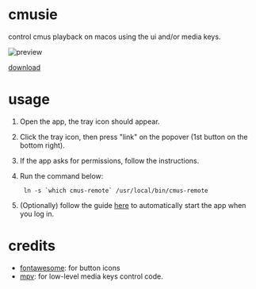 # cmusie

control cmus playback on macos using the ui and/or media keys.

![preview](https://raw.githubusercontent.com/nkanaev/cmusie/master/assets/preview.jpg)

[download](https://github.com/nkanaev/cmusie/releases/latest)

# usage

1. Open the app, the tray icon should appear.
2. Click the tray icon, then press "link" on the popover (1st button on the bottom right).
3. If the app asks for permissions, follow the instructions.
4. Run the command below:

        ln -s `which cmus-remote` /usr/local/bin/cmus-remote
5. (Optionally) follow the guide [here](https://support.apple.com/en-gb/guide/mac-help/mh15189/mac) to automatically start the app when you log in.

# credits

* [fontawesome]: for button icons
* [mpv]: for low-level media keys control code.

[fontawesome]: http://fontawesome.com/
[mpv]: https://github.com/mpv-player/mpv
